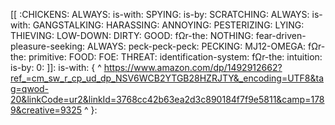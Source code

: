 [[ :CHICKENS: ALWAYS: is-with: SPYING: is-by: SCRATCHING: ALWAYS: is-with: GANGSTALKING: HARASSING: ANNOYING: PESTERIZING: LYING: THIEVING: LOW-DOWN: DIRTY: GOOD: fΩr-the: NOTHING: fear-driven-pleasure-seeking: ALWAYS: peck-peck-peck: PECKING: MJ12-OMEGA: fΩr-the: primitive: FOOD: FOE: THREAT: identification-system: fΩr-the: intuition: is-by: 0: ]]: is-with: { ^
https://www.amazon.com/dp/1492912662?ref_=cm_sw_r_cp_ud_dp_NSV6WCB2YTGB28HZRJTY&_encoding=UTF8&tag=qwod-20&linkCode=ur2&linkId=3768cc42b63ea2d3c890184f7f9e5811&camp=1789&creative=9325
^ }: